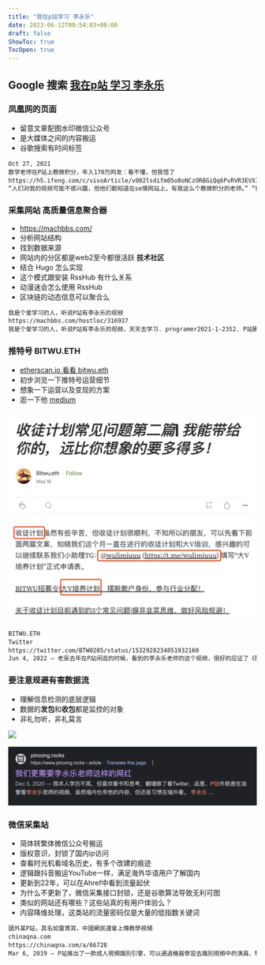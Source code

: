 ```yaml
---
title: "我在p站学习 李永乐"
date: 2023-06-12T00:54:03+08:00
draft: false
ShowToc: true
TocOpen: true
---
```


## Google 搜索 [我在p站 学习 李永乐](https://www.google.com.hk/search?q=%E6%88%91%E5%9C%A8p%E7%AB%99+%E5%AD%A6%E4%B9%A0+%E6%9D%8E%E6%B0%B8%E4%B9%90)

### 凤凰网的页面 

- 留意文章配图水印微信公众号
- 是大媒体之间的内容搬运
- 谷歌搜索有时间标签

```bash
Oct 27, 2021
数学老师在P站上教微积分，年入170万网友：看不懂，但我悟了
https://h5.ifeng.com/c/vivoArticle/v002lsdifm05o8oNCzORBGiQq6PvRVR3EVX1YmTajmeg4JY__
“人们对我的视频可能不感兴趣，但他们都知道在se情网站上，有我这么个教微积分的老师。” “很多想要学数学的学生，都是通过Pornhub认识我的，其中不少 ...
```

### 采集网站 高质量信息聚合器

- https://machbbs.com/
- 分析网站结构
- 找到数据来源
- 网站内的分区都是web2至今都很活跃 **技术社区**
- 结合 Hugo 怎么实现
- 这个模式跟安装 RssHub 有什么关系
- 动漫迷会怎么使用 RssHub
- 区块链的动态信息可以聚合么

```bash
我是个爱学习的人，听说P站有李永乐的视频
https://machbbs.com/hostloc/316937
我是个爱学习的人，听说P站有李永乐的视频，天天去学习. programer2021-1-2352. P站删了一千多个视频，李永乐老师的依然保留，可见管理员对对知识的敬畏 .
```

### 推特号 BITWU.ETH

- [etherscan.io 看看 bitwu.eth](https://etherscan.io/address/0x2ef91E77b886D379f370f927d943285547D9b37e)
- 初步浏览一下推特号运营细节
- 想象一下运营以及变现的方案
- 逛一下他 [medium](https://medium.com/@bitwu/%E6%94%B6%E5%BE%92%E8%AE%A1%E5%88%92%E5%B8%B8%E8%A7%81%E9%97%AE%E9%A2%98%E7%AC%AC%E4%BA%8C%E7%AF%87-%E6%88%91%E8%83%BD%E5%B8%A6%E7%BB%99%E4%BD%A0%E7%9A%84-%E8%BF%9C%E6%AF%94%E4%BD%A0%E6%83%B3%E8%B1%A1%E7%9A%84%E8%A6%81%E5%A4%9A%E5%BE%97%E5%A4%9A-bbfa7c46f7c9)


![](https://raw.githubusercontent.com/davidpythonseo/web3blog/main/content/post/images/bitwu大v计划.png)


```bash
BITWU.ETH
Twitter
https://twitter.com/BTW0205/status/1532928234051932160
Jun 4, 2022 — 老吴去年在P站闲逛的时候，看到的李永乐老师的这个视频，很好的应证了《随机漫步的傻瓜》可以配合观看。 我们如何看待成功，如何用概率思维来思考
```

### 要注意规避有害数据流

- 理解信息检测的底层逻辑
- 数据的**发包**和**收包**都是监控的对象
- 非礼勿听，非礼莫言

![](https://raw.githubusercontent.com/davidpythonseo/web3blog/main/content/post/images/pin葱.png)

![](https://raw.githubusercontent.com/davidpythonseo/web3blog/main/content/post/images/规避.png)

### 微信采集站

- 简体转繁体微信公众号搬运
- 版权意识，封锁了国内ip访问
- 查看时光机看域名历史，有多个改建的痕迹
- 逻辑跟抖音搬运YouTube一样，满足海外华语用户了解国内
- 更新到22年，可以在Ahref中看到流量起伏
- 为什么不更新了，微信采集接口封锁，还是谷歌算法导致无利可图
- 类似的网站还有哪些？这些站真的有用户体验么？
- 内容降维处理，这类站的流量密码仅是大量的低指数关键词


```bash
國外某P站，其名如雷貫耳，中國網民還會上傳教學視頻
chinaqna.com
https://chinaqna.com/a/66728
Mar 6, 2019 — P站推出了一款成人視頻識別引擎，可以通過機器學習去識別視頻中的演員、特徵、 ... 你永遠不知道一個人在P站上學習什麼 ... 大名鼎鼎的李永樂老師也有.
```